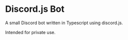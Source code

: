 # Discord.js Bot

A small Discord bot written in Typescript using discord.js.

Intended for private use.

